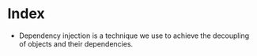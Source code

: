 # Index
- Dependency injection is a technique we use to achieve the decoupling of
objects and their dependencies.